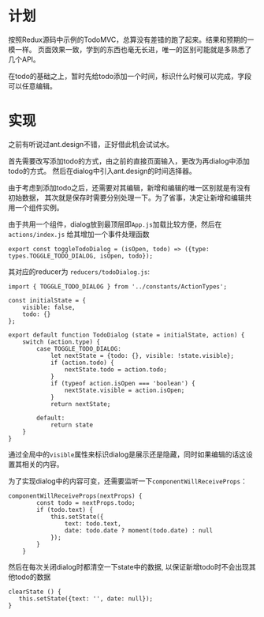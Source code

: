 # 计划
按照Redux源码中示例的TodoMVC，总算没有差错的跑了起来。结果和预期的一模一样。
页面效果一致，学到的东西也毫无长进，唯一的区别可能就是多熟悉了几个API。

在todo的基础之上，暂时先给todo添加一个时间，标识什么时候可以完成，字段可以任意编辑。

# 实现
之前有听说过ant.design不错，正好借此机会试试水。

首先需要改写添加todo的方式，由之前的直接页面输入，更改为再dialog中添加todo的方式。
然后在dialog中引入ant.design的时间选择器。

由于考虑到添加todo之后，还需要对其编辑，新增和编辑的唯一区别就是有没有初始数据，
其次就是保存时需要分别处理一下。为了省事，决定让新增和编辑共用一个组件实例。

由于共用一个组件，dialog放到最顶层即`App.js`加载比较方便，然后在`actions/index.js`
给其增加一个事件处理函数

```
export const toggleTodoDialog = (isOpen, todo) => ({type: types.TOGGLE_TODO_DIALOG, isOpen, todo});
```

其对应的reducer为 `reducers/todoDialog.js`:

```
import { TOGGLE_TODO_DIALOG } from '../constants/ActionTypes';

const initialState = {
    visible: false,
    todo: {}
};

export default function TodoDialog (state = initialState, action) {
    switch (action.type) {
        case TOGGLE_TODO_DIALOG:
            let nextState = {todo: {}, visible: !state.visible};
            if (action.todo) {
                nextState.todo = action.todo;
            }
            if (typeof action.isOpen === 'boolean') {
                nextState.visible = action.isOpen;
            }
            return nextState;

        default:
            return state
    }
}
```

通过全局中的`visible`属性来标识dialog是展示还是隐藏，同时如果编辑的话这设置其相关的内容。

为了实现dialog中的内容可变，还需要监听一下`componentWillReceiveProps`：

```
componentWillReceiveProps(nextProps) {
        const todo = nextProps.todo;
        if (todo.text) {
            this.setState({
                text: todo.text,
                date: todo.date ? moment(todo.date) : null
            });
        }
    }
```

然后在每次关闭dialog时都清空一下state中的数据, 以保证新增todo时不会出现其他todo的数据

```
clearState () {
   this.setState({text: '', date: null});
}
```